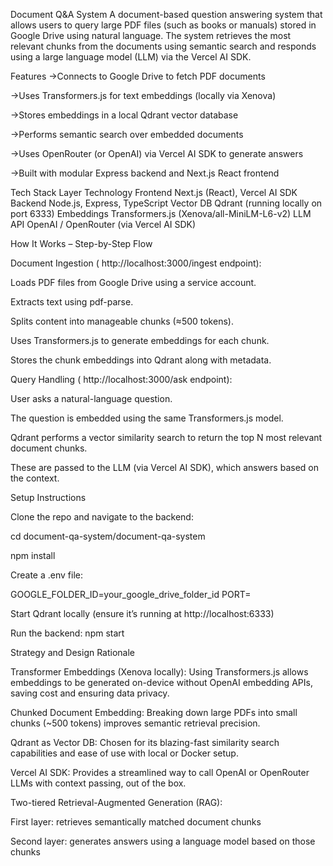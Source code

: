 Document Q&A System
A document-based question answering system that allows users to query large PDF files (such as books or manuals) stored in Google Drive using natural language. The system retrieves the most relevant chunks from the documents using semantic search and responds using a large language model (LLM) via the Vercel AI SDK.

Features
->Connects to Google Drive to fetch PDF documents

->Uses Transformers.js for text embeddings (locally via Xenova)

->Stores embeddings in a local Qdrant vector database

->Performs semantic search over embedded documents

->Uses OpenRouter (or OpenAI) via Vercel AI SDK to generate answers

->Built with modular Express backend and Next.js React frontend

Tech Stack
Layer	Technology
Frontend	Next.js (React), Vercel AI SDK
Backend	Node.js, Express, TypeScript
Vector DB	Qdrant (running locally on port 6333)
Embeddings	Transformers.js (Xenova/all-MiniLM-L6-v2)
LLM API	OpenAI / OpenRouter (via Vercel AI SDK)

How It Works – Step-by-Step Flow

Document Ingestion ( http://localhost:3000/ingest endpoint):

Loads PDF files from Google Drive using a service account.

Extracts text using pdf-parse.

Splits content into manageable chunks (≈500 tokens).

Uses Transformers.js to generate embeddings for each chunk.

Stores the chunk embeddings into Qdrant along with metadata.

Query Handling ( http://localhost:3000/ask endpoint):

User asks a natural-language question.

The question is embedded using the same Transformers.js model.

Qdrant performs a vector similarity search to return the top N most relevant document chunks.

These are passed to the LLM (via Vercel AI SDK), which answers based on the context.

Setup Instructions

Clone the repo and navigate to the backend:

cd document-qa-system/document-qa-system

npm install

Create a .env file:

GOOGLE_FOLDER_ID=your_google_drive_folder_id
PORT=

Start Qdrant locally (ensure it’s running at http://localhost:6333)

Run the backend:
npm start


Strategy and Design Rationale

Transformer Embeddings (Xenova locally): Using Transformers.js allows embeddings to be generated on-device without OpenAI embedding APIs, saving cost and ensuring data privacy.

Chunked Document Embedding: Breaking down large PDFs into small chunks (~500 tokens) improves semantic retrieval precision.

Qdrant as Vector DB: Chosen for its blazing-fast similarity search capabilities and ease of use with local or Docker setup.

Vercel AI SDK: Provides a streamlined way to call OpenAI or OpenRouter LLMs with context passing, out of the box.

Two-tiered Retrieval-Augmented Generation (RAG):

First layer: retrieves semantically matched document chunks

Second layer: generates answers using a language model based on those chunks
